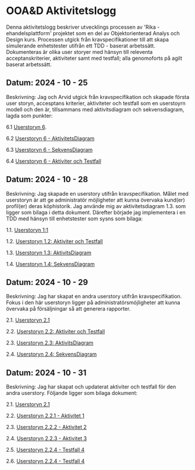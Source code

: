 # OOA&D Aktivitetslogg

Denna aktivitetslogg beskriver utvecklings processen av 'Rika - ehandelsplattform' projektet som en del av Objektorienterad Analys och Design kurs. Processen utgick från kravspecifikationer till att skapa simulerande enhetstester utifrån ett TDD - baserat arbetssätt. Dokumenteras är olika user storyer med hänsyn till releventa acceptanskriterier, aktiviteter samt med testfall; alla genomoforts på agilt baserat arbetssätt. 

## Datum: 2024 - 10 - 25
Beskrivning: Jag och Arvid utgick från kravspecifikation och skapade första user storyn, accesptans kriterier, aktiviteter och testfall som en userstoyrn modell och den är, tillsammans med aktivitsdiagram och sekvensdiagram, lagda som punkter: 

6.1 [Userstoryn 6](https://github.com/kafadotnet/ooa-d-aktivitetslogg/blob/main/6.1.%20UserStory%20%236.%20Arvid%26Fabrice.png).

6.2 [Userstoryn 6 - AktivitetsDiagram](https://github.com/kafadotnet/ooa-d-aktivitetslogg/blob/main/6.3.%20UserStory%20%236%20-%20AktivitetsDiagram.PNG)

6.3 [Userstoryn 6 - SekvensDiagram](https://github.com/kafadotnet/ooa-d-aktivitetslogg/blob/main/6.3.%20UserStory%20%236%20-%20SekvensDiagram.PNG)

6.4 [Userstoryn 6 - Aktiviter och Testfall](https://github.com/kafadotnet/ooa-d-aktivitetslogg/blob/main/6.2.%20UserStory%20%236%20-%20Aktiviteter%26Testfall.png)

## Datum: 2024 - 10 - 28
Beskrivning: Jag skapade en userstory utifrån kravspecifikation. Målet med userstoryn är att ge administratör möjligheter att kunna övervaka kund(er) profil(er) deras köphistorik. Jag använde mig av aktivitetsdiagram 1.3. som ligger som bilaga i detta dokument. Därefter började jag implementera i en TDD med hänsyn till enhetstester som sysns som bilaga:

1.1. [Userstoryn 1:1](https://github.com/kafadotnet/ooa-d-aktivitetslogg/blob/main/1.1.%20UserStory%20%231.png)

1.2. [Userstoryn 1.2: Aktiviter och Testfall](https://github.com/kafadotnet/ooa-d-aktivitetslogg/blob/main/1.2.%20UserStory%20%231%20-%20Aktiviteter.png)

1.3. [Userstoryn 1.3: AktivitsDiagram](https://github.com/kafadotnet/ooa-d-aktivitetslogg/blob/main/1.3.%20UserStory%20%231%20-%20AktivitetsDiagram.png)

1.4. [Userstoryn 1.4: SekvensDiagram](https://github.com/kafadotnet/ooa-d-aktivitetslogg/blob/main/1.3.%20UserStory%20%231%20-%20SekvensDiagram.png)

## Datum: 2024 - 10 - 29
Beskrivning: Jag har skapat en andra userstory utifrån kravspecifikation. Fokus i den här userstoryn ligger på administratörsmöjligheter att kunna övervaka på försäljningar så att generera rapporter.

2.1. [Userstoryn 2.1](https://github.com/kafadotnet/ooa-d-aktivitetslogg/blob/main/2.1.%20UserStoryn%20%232.%20UserStoryn%20%232.png)

2.2. [Userstoryn 2.2: Aktiviter och Testfall](https://github.com/kafadotnet/ooa-d-aktivitetslogg/blob/main/2.2.%20UserStoryn%20%235.%20Aktiviteter%20%26%20Testfall.png)

2.3. [Userstoryn 2.3: AktivitsDiagram](https://github.com/kafadotnet/ooa-d-aktivitetslogg/blob/main/2.3.%20UserStory%20%232%20-%20AktivitetsDiagram.png)

2.4. [Userstoryn 2.4: SekvensDiagram](https://github.com/kafadotnet/ooa-d-aktivitetslogg/blob/main/2.3.%20UserStory%20%232%20-%20SekvensDiagram.png)

## Datum: 2024 - 10 - 31
Beskrivning: Jag har skapat och updaterat aktiviter och testfall för den andra userstory. Följande ligger som bilaga dokument:

2.1. [Userstoryn 2.1](https://github.com/kafadotnet/ooa-d-aktivitetslogg/blob/main/2.1.%20UserStoryn%20%232.%20UserStoryn%20%232.png)

2.2. [Userstoryn 2.2.1 - Aktivitet 1](https://github.com/kafadotnet/ooa-d-aktivitetslogg/blob/main/2.1.%20Atitivitet%20Detaljer.png)

2.3. [Userstoryn 2.2.2 - Aktivitet 2](https://github.com/kafadotnet/ooa-d-aktivitetslogg/blob/main/2.2.%20Atitivitet%20Detaljer.png)

2.4. [Userstoryn 2.2.3 - Aktivitet 3](https://github.com/kafadotnet/ooa-d-aktivitetslogg/blob/main/2.3.%20Atitivitet%20Detaljer.png)

2.5. [Userstoryn 2.2.4 - Testfall 4](https://github.com/kafadotnet/ooa-d-aktivitetslogg/blob/main/2.4.%20Testfall%20Detaljer.png)

2.6. [Userstoryn 2.2.4 - Testfall 4](https://github.com/kafadotnet/ooa-d-aktivitetslogg/blob/main/2.5.%20Testfall%20Detaljer.png)
